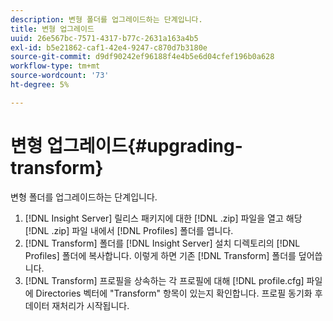 ```yaml
---
description: 변형 폴더를 업그레이드하는 단계입니다.
title: 변형 업그레이드
uuid: 26e567bc-7571-4317-b77c-2631a163a4b5
exl-id: b5e21862-caf1-42e4-9247-c870d7b3180e
source-git-commit: d9df90242ef96188f4e4b5e6d04cfef196b0a628
workflow-type: tm+mt
source-wordcount: '73'
ht-degree: 5%

---
```


# 변형 업그레이드{#upgrading-transform}

변형 폴더를 업그레이드하는 단계입니다.

1. [!DNL Insight Server] 릴리스 패키지에 대한 [!DNL .zip] 파일을 열고 해당 [!DNL .zip] 파일 내에서 [!DNL Profiles] 폴더를 엽니다.
1. [!DNL Transform] 폴더를 [!DNL Insight Server] 설치 디렉토리의 [!DNL Profiles] 폴더에 복사합니다. 이렇게 하면 기존 [!DNL Transform] 폴더를 덮어씁니다.
1. [!DNL Transform] 프로필을 상속하는 각 프로필에 대해 [!DNL profile.cfg] 파일에 Directories 벡터에 &quot;Transform&quot; 항목이 있는지 확인합니다.
프로필 동기화 후 데이터 재처리가 시작됩니다.
